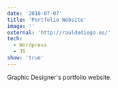```yaml
---
date: '2018-07-07'
title: 'Portfolio Website'
image: ''
external: 'http://rauldediego.es/'
tech:
  - Wordpress
  - JS
show: 'true'
---
```


Graphic Designer's portfolio website.
